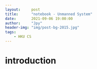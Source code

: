 ```yaml
---
layout:     post
title:      "notebook - Unmanned System"
date:       2021-09-06 19:00:00
author:     "Jpy"
header-img: "img/post-bg-2015.jpg"
tags:
    - HKU CS
---
```


# introduction

